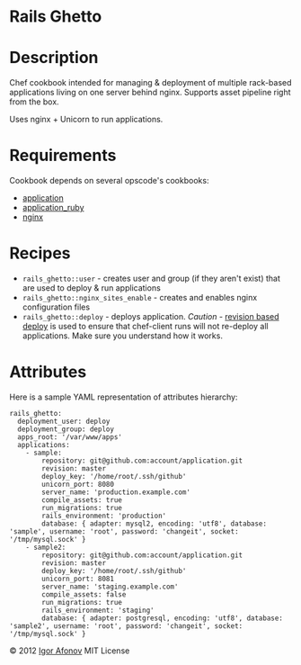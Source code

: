 # Rails Ghetto

Description
===========

Chef cookbook intended for managing & deployment of multiple rack-based applications living on one server behind nginx. Supports asset pipeline right from the box.

Uses nginx + Unicorn to run applications.

Requirements
============

Cookbook depends on several opscode's cookbooks:

* [application](https://github.com/opscode-cookbooks/application)
* [application_ruby](https://github.com/opscode-cookbooks/application_ruby)
* [nginx](https://github.com/opscode-cookbooks/nginx)

Recipes
=======

* `rails_ghetto::user` - creates user and group (if they aren't exist) that are used to deploy & run applications
* `rails_ghetto::nginx_sites_enable` - creates and enables nginx configuration files 
* `rails_ghetto::deploy` - deploys application. *Caution* - [revision based deploy](http://wiki.opscode.com/display/chef/Deploy+Resource#DeployResource-DeployResource) is used to ensure that chef-client runs will not re-deploy all applications. Make sure you understand how it works.

Attributes
==========

Here is a sample YAML representation of attributes hierarchy:

    rails_ghetto:
      deployment_user: deploy
      deployment_group: deploy
      apps_root: '/var/www/apps'
      applications:
        - sample:
            repository: git@github.com:account/application.git
            revision: master
            deploy_key: '/home/root/.ssh/github'
            unicorn_port: 8080
            server_name: 'production.example.com'
            compile_assets: true
            run_migrations: true
            rails_environment: 'production'
            database: { adapter: mysql2, encoding: 'utf8', database: 'sample', username: 'root', password: 'changeit', socket: '/tmp/mysql.sock' }
        - sample2:
            repository: git@github.com:account/application.git
            revision: master
            deploy_key: '/home/root/.ssh/github'
            unicorn_port: 8081
            server_name: 'staging.example.com'
            compile_assets: false
            run_migrations: true
            rails_environment: 'staging'
            database: { adapter: postgresql, encoding: 'utf8', database: 'sample2', username: 'root', password: 'changeit', socket: '/tmp/mysql.sock' }


© 2012 [Igor Afonov](https://iafonov.github.com) MIT License
